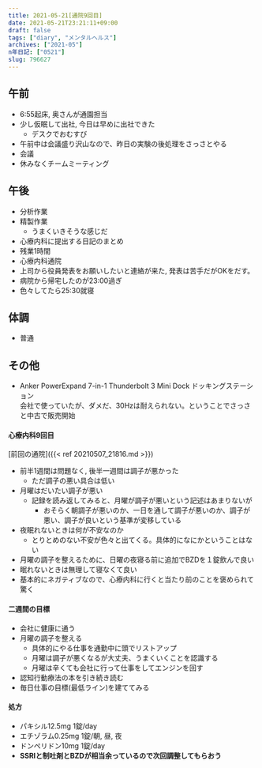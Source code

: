 ```yaml
---
title: 2021-05-21[通院9回目] 
date: 2021-05-21T23:21:11+09:00
draft: false
tags: ["diary", "メンタルヘルス"]
archives: ["2021-05"]
n年日記: ["0521"]
slug: 796627
---
```

## 午前
- 6:55起床, 奥さんが通園担当
- 少し仮眠して出社, 今日は早めに出社できた
  - デスクでおむすび
- 午前中は会議盛り沢山なので、昨日の実験の後処理をさっさとやる
- 会議
- 休みなくチームミーティング
## 午後
- 分析作業
- 精製作業
  - うまくいきそうな感じだ
- 心療内科に提出する日記のまとめ
- 残業1時間
- 心療内科通院
- 上司から役員発表をお願いしたいと連絡が来た, 発表は苦手だがOKをだす。
- 病院から帰宅したのが23:00過ぎ
- 色々してたら25:30就寝
## 体調
- 普通
## その他
- Anker PowerExpand 7-in-1 Thunderbolt 3 Mini Dock ドッキングステーション  
会社で使っていたが、ダメだ、30Hzは耐えられない。ということでさっさと中古で販売開始
#### 心療内科9回目  
[前回の通院]({{< ref 20210507_21816.md >}})
- 前半1週間は問題なく, 後半一週間は調子が悪かった
  - ただ調子の悪い具合は低い
- 月曜はだいたい調子が悪い
  - 記録を読み返してみると、月曜が調子が悪いという記述はあまりないが
    - おそらく朝調子が悪いのか、一日を通して調子が悪いのか、調子が悪い、調子が良いという基準が変移している
- 夜眠れないときは何が不安なのか
  - とりとめのない不安が色々と出てくる。具体的になにかということはない
- 月曜の調子を整えるために、日曜の夜寝る前に追加でBZDを１錠飲んで良い
- 眠れないときは無理して寝なくて良い    
- 基本的にネガティブなので、心療内科に行くと当たり前のことを褒められて驚く
#### 二週間の目標
- 会社に健康に通う
- 月曜の調子を整える
  - 具体的にやる仕事を通勤中に頭でリストアップ
  - 月曜は調子が悪くなるが大丈夫、うまくいくことを認識する
  - 月曜は辛くても会社に行って仕事をしてエンジンを回す
- 認知行動療法の本を引き続き読む
- 毎日仕事の目標(最低ライン)を建ててみる
#### 処方
- パキシル12.5mg 1錠/day
- エチゾラム0.25mg 1錠/朝, 昼, 夜
- ドンペリドン10mg 1錠/day  
- **SSRIと制吐剤とBZDが相当余っているので次回調整してもらおう**
